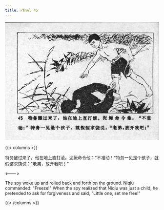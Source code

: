 ```yaml
---
title: Panel 45
---
```


![niqiu page](./../../images/niqiu/seifert0397_nqkg_0049_045.jpg)

{{< columns >}}

特务醒过来了，他在地上直打滚。泥鳅命令他："不准动！"特务一见是个孩子，就假装求饶说："老弟，放开我吧！"

<--->

The spy woke up and rolled back and forth on the ground. Niqiu commanded: "Freeze!" When the spy realized that Niqiu was just a child, he pretended to ask for forgiveness and said, "Little one, set me free!"

{{< /columns >}}
